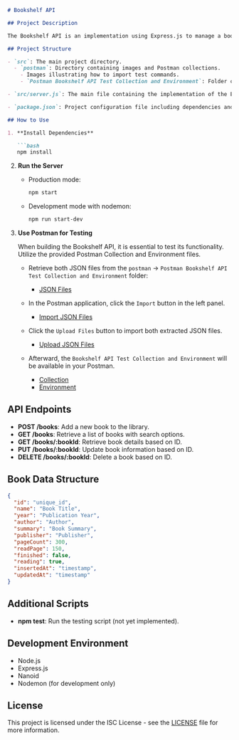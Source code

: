 ```markdown
# Bookshelf API

## Project Description

The Bookshelf API is an implementation using Express.js to manage a book library. This API provides basic operations such as adding, fetching, updating, and deleting books from the library collection.

## Project Structure

- `src`: The main project directory.
  - `postman`: Directory containing images and Postman collections.
    - Images illustrating how to import test commands.
    - `Postman Bookshelf API Test Collection and Environment`: Folder containing Postman collection and environment.

- `src/server.js`: The main file containing the implementation of the Express server and API endpoints.

- `package.json`: Project configuration file including dependencies and scripts to run the project.

## How to Use

1. **Install Dependencies**

   ```bash
   npm install
   ```

2. **Run the Server**

   - Production mode:

     ```bash
     npm start
     ```

   - Development mode with nodemon:

     ```bash
     npm run start-dev
     ```

3. **Use Postman for Testing**

   When building the Bookshelf API, it is essential to test its functionality. Utilize the provided Postman Collection and Environment files.

   - Retrieve both JSON files from the `postman` -> `Postman Bookshelf API Test Collection and Environment` folder:
     - [JSON Files](./src/postman/berkasJson.png)

   - In the Postman application, click the `Import` button in the left panel.
     - [Import JSON Files](./src/postman/1.png)

   - Click the `Upload Files` button to import both extracted JSON files.
     - [Upload JSON Files](./src/postman/2.jpeg)

   - Afterward, the `Bookshelf API Test Collection and Environment` will be available in your Postman.
     - [Collection](./src/postman/3.jpeg)
     - [Environment](./src/postman/4.jpeg)

## API Endpoints

- **POST /books**: Add a new book to the library.
- **GET /books**: Retrieve a list of books with search options.
- **GET /books/:bookId**: Retrieve book details based on ID.
- **PUT /books/:bookId**: Update book information based on ID.
- **DELETE /books/:bookId**: Delete a book based on ID.

## Book Data Structure

```json
{
  "id": "unique_id",
  "name": "Book Title",
  "year": "Publication Year",
  "author": "Author",
  "summary": "Book Summary",
  "publisher": "Publisher",
  "pageCount": 300,
  "readPage": 150,
  "finished": false,
  "reading": true,
  "insertedAt": "timestamp",
  "updatedAt": "timestamp"
}
```

## Additional Scripts

- **npm test**: Run the testing script (not yet implemented).

## Development Environment

- Node.js
- Express.js
- Nanoid
- Nodemon (for development only)

## License

This project is licensed under the ISC License - see the [LICENSE](LICENSE) file for more information.
```